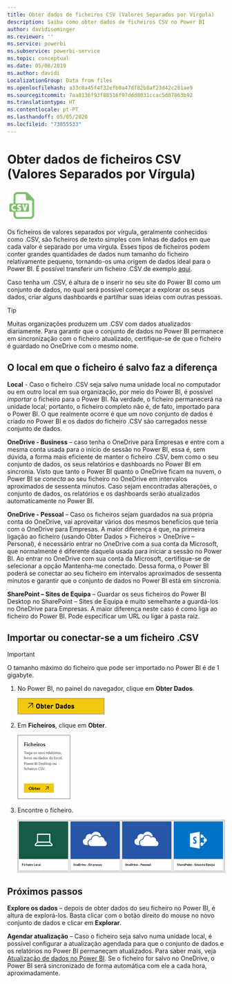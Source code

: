 ```yaml
---
title: Obter dados de ficheiros CSV (Valores Separados por Vírgula)
description: Saiba como obter dados de ficheiros CSV no Power BI
author: davidiseminger
ms.reviewer: ''
ms.service: powerbi
ms.subservice: powerbi-service
ms.topic: conceptual
ms.date: 05/08/2019
ms.author: davidi
LocalizationGroup: Data from files
ms.openlocfilehash: a33c8a45f4f32efb0a47df82b8af23d42c281ae9
ms.sourcegitcommit: 7aa0136f93f88516f97ddd8031ccac5d07863b92
ms.translationtype: HT
ms.contentlocale: pt-PT
ms.lasthandoff: 05/05/2020
ms.locfileid: "73855533"
---
```

# <a name="get-data-from-comma-separated-value-csv-files"></a>Obter dados de ficheiros CSV (Valores Separados por Vírgula)
![](media/service-comma-separated-value-files/csv_icon.png)

Os ficheiros de valores separados por vírgula, geralmente conhecidos como .CSV, são ficheiros de texto simples com linhas de dados em que cada valor é separado por uma vírgula. Esses tipos de ficheiros podem conter grandes quantidades de dados num tamanho do ficheiro relativamente pequeno, tornando-os uma origem de dados ideal para o Power BI. É possível transferir um ficheiro .CSV de exemplo [aqui](https://go.microsoft.com/fwlink/?LinkID=619356).

Caso tenha um .CSV, é altura de o inserir no seu site do Power BI como um conjunto de dados, no qual será possível começar a explorar os seus dados, criar alguns dashboards e partilhar suas ideias com outras pessoas.

>[!TIP]
>Muitas organizações produzem um .CSV com dados atualizados diariamente. Para garantir que o conjunto de dados no Power BI permanece em sincronização com o ficheiro atualizado, certifique-se de que o ficheiro é guardado no OneDrive com o mesmo nome.

## <a name="where-your-file-is-saved-makes-a-difference"></a>O local em que o ficheiro é salvo faz a diferença
**Local** - Caso o ficheiro .CSV seja salvo numa unidade local no computador ou em outro local em sua organização, por meio do Power BI, é possível *importar* o ficheiro para o Power BI. Na verdade, o ficheiro permanecerá na unidade local; portanto, o ficheiro completo não é, de fato, importado para o Power BI. O que realmente ocorre é que um novo conjunto de dados é criado no Power BI e os dados do ficheiro .CSV são carregados nesse conjunto de dados.

**OneDrive - Business** – caso tenha o OneDrive para Empresas e entre com a mesma conta usada para o início de sessão no Power BI, essa é, sem dúvida, a forma mais eficiente de manter o ficheiro .CSV, bem como o seu conjunto de dados, os seus relatórios e dashboards no Power BI em sincronia. Visto que tanto o Power BI quanto o OneDrive ficam na nuvem, o Power BI se *conecta* ao seu ficheiro no OneDrive em intervalos aproximados de sessenta minutos. Caso sejam encontradas alterações, o conjunto de dados, os relatórios e os dashboards serão atualizados automaticamente no Power BI.

**OneDrive - Pessoal** – Caso os ficheiros sejam guardados na sua própria conta do OneDrive, vai aproveitar vários dos mesmos benefícios que teria com o OneDrive para Empresas. A maior diferença é que, na primeira ligação ao ficheiro (usando Obter Dados > Ficheiros > OneDrive – Personal), é necessário entrar no OneDrive com a sua conta da Microsoft, que normalmente é diferente daquela usada para iniciar a sessão no Power BI. Ao entrar no OneDrive com sua conta da Microsoft, certifique-se de selecionar a opção Mantenha-me conectado. Dessa forma, o Power BI poderá se conectar ao seu ficheiro em intervalos aproximados de sessenta minutos e garantir que o conjunto de dados no Power BI está em sincronia.

**SharePoint – Sites de Equipa** – Guardar os seus ficheiros do Power BI Desktop no SharePoint – Sites de Equipa é muito semelhante a guardá-los no OneDrive para Empresas. A maior diferença neste caso é como liga ao ficheiro do Power BI. Pode especificar um URL ou ligar à pasta raiz.

## <a name="import-or-connect-to-a-csv-file"></a>Importar ou conectar-se a um ficheiro .CSV
>[!IMPORTANT]
>O tamanho máximo do ficheiro que pode ser importado no Power BI é de 1 gigabyte.

1. No Power BI, no painel do navegador, clique em **Obter Dados**.
   
   ![](media/service-comma-separated-value-files/csv_get_data_button.png)
2. Em **Ficheiros**, clique em **Obter**.
   
   ![](media/service-comma-separated-value-files/csv_files_get.png)
3. Encontre o ficheiro.
   
   ![](media/service-comma-separated-value-files/csv_find_your_file.png)

## <a name="next-steps"></a>Próximos passos
**Explore os dados** – depois de obter dados do seu ficheiro no Power BI, é altura de explorá-los. Basta clicar com o botão direito do mouse no novo conjunto de dados e clicar em **Explorar**.

**Agendar atualização** – Caso o ficheiro seja salvo numa unidade local, é possível configurar a atualização agendada para que o conjunto de dados e os relatórios no Power BI permaneçam atualizados. Para saber mais, veja [Atualização de dados no Power BI](refresh-data.md). Se o ficheiro for salvo no OneDrive, o Power BI será sincronizado de forma automática com ele a cada hora, aproximadamente.

